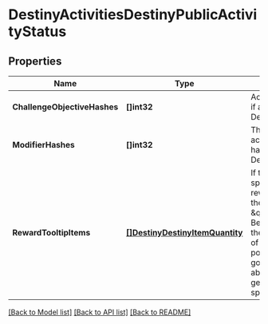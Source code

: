 # DestinyActivitiesDestinyPublicActivityStatus

## Properties
Name | Type | Description | Notes
------------ | ------------- | ------------- | -------------
**ChallengeObjectiveHashes** | **[]int32** | Active Challenges for the activity, if any - represented as hashes for DestinyObjectiveDefinitions. | [optional] 
**ModifierHashes** | **[]int32** | The active modifiers on this activity, if any - represented as hashes for DestinyActivityModifierDefinitions. | [optional] 
**RewardTooltipItems** | [**[]DestinyDestinyItemQuantity**](Destiny.DestinyItemQuantity.md) | If the activity itself provides any specific \&quot;mock\&quot; rewards, this will be the items and their quantity.  Why \&quot;mock\&quot;, you ask? Because these are the rewards as they are represented in the tooltip of the Activity.  These are often pointers to fake items that look good in a tooltip, but represent an abstract concept of what you will get for a reward rather than the specific items you may obtain. | [optional] 

[[Back to Model list]](../README.md#documentation-for-models) [[Back to API list]](../README.md#documentation-for-api-endpoints) [[Back to README]](../README.md)



